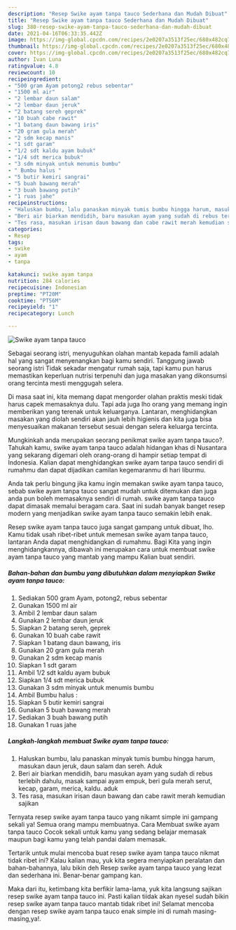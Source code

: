 ```yaml
---
description: "Resep Swike ayam tanpa tauco Sederhana dan Mudah Dibuat"
title: "Resep Swike ayam tanpa tauco Sederhana dan Mudah Dibuat"
slug: 380-resep-swike-ayam-tanpa-tauco-sederhana-dan-mudah-dibuat
date: 2021-04-16T06:33:35.442Z
image: https://img-global.cpcdn.com/recipes/2e0207a3513f25ec/680x482cq70/swike-ayam-tanpa-tauco-foto-resep-utama.jpg
thumbnail: https://img-global.cpcdn.com/recipes/2e0207a3513f25ec/680x482cq70/swike-ayam-tanpa-tauco-foto-resep-utama.jpg
cover: https://img-global.cpcdn.com/recipes/2e0207a3513f25ec/680x482cq70/swike-ayam-tanpa-tauco-foto-resep-utama.jpg
author: Ivan Luna
ratingvalue: 4.8
reviewcount: 10
recipeingredient:
- "500 gram Ayam potong2 rebus sebentar"
- "1500 ml air"
- "2 lembar daun salam"
- "2 lembar daun jeruk"
- "2 batang sereh geprek"
- "10 buah cabe rawit"
- "1 batang daun bawang iris"
- "20 gram gula merah"
- "2 sdm kecap manis"
- "1 sdt garam"
- "1/2 sdt kaldu ayam bubuk"
- "1/4 sdt merica bubuk"
- "3 sdm minyak untuk menumis bumbu"
- " Bumbu halus "
- "5 butir kemiri sangrai"
- "5 buah bawang merah"
- "3 buah bawang putih"
- "1 ruas jahe"
recipeinstructions:
- "Haluskan bumbu, lalu panaskan minyak tumis bumbu hingga harum, masukan daun jeruk, daun salam dan sereh. Aduk"
- "Beri air biarkan mendidih, baru masukan ayam yang sudah di rebus terlebih dahulu, masak sampai ayam empuk, beri gula merah serut, kecap, garam, merica, kaldu. aduk"
- "Tes rasa, masukan irisan daun bawang dan cabe rawit merah kemudian sajikan"
categories:
- Resep
tags:
- swike
- ayam
- tanpa

katakunci: swike ayam tanpa 
nutrition: 284 calories
recipecuisine: Indonesian
preptime: "PT20M"
cooktime: "PT56M"
recipeyield: "1"
recipecategory: Lunch

---
```



![Swike ayam tanpa tauco](https://img-global.cpcdn.com/recipes/2e0207a3513f25ec/680x482cq70/swike-ayam-tanpa-tauco-foto-resep-utama.jpg)

Sebagai seorang istri, menyuguhkan olahan mantab kepada famili adalah hal yang sangat menyenangkan bagi kamu sendiri. Tanggung jawab seorang istri Tidak sekadar mengatur rumah saja, tapi kamu pun harus memastikan keperluan nutrisi terpenuhi dan juga masakan yang dikonsumsi orang tercinta mesti menggugah selera.

Di masa  saat ini, kita memang dapat mengorder olahan praktis meski tidak harus capek memasaknya dulu. Tapi ada juga lho orang yang memang ingin memberikan yang terenak untuk keluarganya. Lantaran, menghidangkan masakan yang diolah sendiri akan jauh lebih higienis dan kita juga bisa menyesuaikan makanan tersebut sesuai dengan selera keluarga tercinta. 



Mungkinkah anda merupakan seorang penikmat swike ayam tanpa tauco?. Tahukah kamu, swike ayam tanpa tauco adalah hidangan khas di Nusantara yang sekarang digemari oleh orang-orang di hampir setiap tempat di Indonesia. Kalian dapat menghidangkan swike ayam tanpa tauco sendiri di rumahmu dan dapat dijadikan camilan kegemaranmu di hari liburmu.

Anda tak perlu bingung jika kamu ingin memakan swike ayam tanpa tauco, sebab swike ayam tanpa tauco sangat mudah untuk ditemukan dan juga anda pun boleh memasaknya sendiri di rumah. swike ayam tanpa tauco dapat dimasak memalui beragam cara. Saat ini sudah banyak banget resep modern yang menjadikan swike ayam tanpa tauco semakin lebih enak.

Resep swike ayam tanpa tauco juga sangat gampang untuk dibuat, lho. Kamu tidak usah ribet-ribet untuk memesan swike ayam tanpa tauco, lantaran Anda dapat menghidangkan di rumahmu. Bagi Kita yang ingin menghidangkannya, dibawah ini merupakan cara untuk membuat swike ayam tanpa tauco yang mantab yang mampu Kalian buat sendiri.

<!--inarticleads1-->

##### Bahan-bahan dan bumbu yang dibutuhkan dalam menyiapkan Swike ayam tanpa tauco:

1. Sediakan 500 gram Ayam, potong2, rebus sebentar
1. Gunakan 1500 ml air
1. Ambil 2 lembar daun salam
1. Gunakan 2 lembar daun jeruk
1. Siapkan 2 batang sereh, geprek
1. Gunakan 10 buah cabe rawit
1. Siapkan 1 batang daun bawang, iris
1. Gunakan 20 gram gula merah
1. Gunakan 2 sdm kecap manis
1. Siapkan 1 sdt garam
1. Ambil 1/2 sdt kaldu ayam bubuk
1. Siapkan 1/4 sdt merica bubuk
1. Gunakan 3 sdm minyak untuk menumis bumbu
1. Ambil  Bumbu halus :
1. Siapkan 5 butir kemiri sangrai
1. Gunakan 5 buah bawang merah
1. Sediakan 3 buah bawang putih
1. Gunakan 1 ruas jahe




<!--inarticleads2-->

##### Langkah-langkah membuat Swike ayam tanpa tauco:

1. Haluskan bumbu, lalu panaskan minyak tumis bumbu hingga harum, masukan daun jeruk, daun salam dan sereh. Aduk
1. Beri air biarkan mendidih, baru masukan ayam yang sudah di rebus terlebih dahulu, masak sampai ayam empuk, beri gula merah serut, kecap, garam, merica, kaldu. aduk
1. Tes rasa, masukan irisan daun bawang dan cabe rawit merah kemudian sajikan




Ternyata resep swike ayam tanpa tauco yang nikamt simple ini gampang sekali ya! Semua orang mampu membuatnya. Cara Membuat swike ayam tanpa tauco Cocok sekali untuk kamu yang sedang belajar memasak maupun bagi kamu yang telah pandai dalam memasak.

Tertarik untuk mulai mencoba buat resep swike ayam tanpa tauco nikmat tidak ribet ini? Kalau kalian mau, yuk kita segera menyiapkan peralatan dan bahan-bahannya, lalu bikin deh Resep swike ayam tanpa tauco yang lezat dan sederhana ini. Benar-benar gampang kan. 

Maka dari itu, ketimbang kita berfikir lama-lama, yuk kita langsung sajikan resep swike ayam tanpa tauco ini. Pasti kalian tiidak akan nyesel sudah bikin resep swike ayam tanpa tauco mantab tidak ribet ini! Selamat mencoba dengan resep swike ayam tanpa tauco enak simple ini di rumah masing-masing,ya!.

